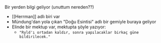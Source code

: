 Bir yerden bilgi geliyor (unuttum nereden??)  
  
- [[Herrman]] adlı biri var  
- Mündung'dan yola çıkan "Doğu Esintisi" adlı bir gemiyle buraya geliyor  
- Elinde bir mektup var, mektupta şöyle yazıyor:  
	- `"Ryld'ı ortadan kaldır, sonra yapılacaklar birkaç güne bildirilecek."`